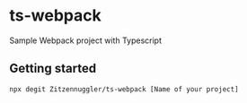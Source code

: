 # ts-webpack

Sample Webpack project with Typescript

## Getting started

```sh
npx degit Zitzennuggler/ts-webpack [Name of your project]
```
